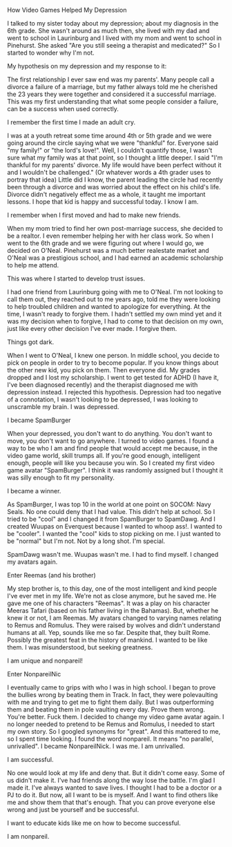 How Video Games Helped My Depression

I talked to my sister today about my depression; about my diagnosis in the 6th grade. She wasn't around as much then, she lived with my dad and went to school in Laurinburg and I lived with my mom and went to school in Pinehurst. She asked "Are you still seeing a therapist and medicated?" So I started to wonder why I'm not.

My hypothesis on my depression and my response to it:

The first relationship I ever saw end was my parents'. Many people call a divorce a failure of a marriage, but my father always told me he cherished the 23 years they were together and considered it a successful marriage. This was my first understanding that what some people consider a failure, can be a success when used correctly.

I remember the first time I made an adult cry.

I was at a youth retreat some time around 4th or 5th grade and we were going around the circle saying what we were "thankful" for. Everyone said "my family!" or "the lord's love!". Well, I couldn't quantify those, I wasn't sure what my family was at that point, so I thought a little deeper. I said "I'm thankful for my parents' divorce. My life would have been perfect without it and I wouldn't be challenged." (Or whatever words a 4th grader uses to portray that idea) Little did I know, the parent leading the circle had recently been through a divorce and was worried about the effect on his child's life. Divorce didn't negatively effect me as a whole, it taught me important lessons. I hope that kid is happy and successful today. I know I am.

I remember when I first moved and had to make new friends.

When my mom tried to find her own post-marriage success, she decided to be a realtor. I even remember helping her with her class work. So when I went to the 6th grade and we were figuring out where I would go, we decided on O'Neal. Pinehurst was a much better realestate market and O'Neal was a prestigious school, and I had earned an academic scholarship to help me attend.

This was where I started to develop trust issues.

I had one friend from Laurinburg going with me to O'Neal. I'm not looking to call them out, they reached out to me years ago, told me they were looking to help troubled children and wanted to apologize for everything. At the time, I wasn't ready to forgive them. I hadn't settled my own mind yet and it was my decision when to forgive, I had to come to that decision on my own, just like every other decision I've ever made. I forgive them.

Things got dark.

When I went to O'Neal, I knew one person. In middle school, you decide to pick on people in order to try to become popular. If you know things about the other new kid, you pick on them. Then everyone did. My grades dropped and I lost my scholarship. I went to get tested for ADHD (I have it, I've been diagnosed recently) and the therapist diagnosed me with depression instead. I rejected this hypothesis. Depression had too negative of a connotation, I wasn't looking to be depressed, I was looking to unscramble my brain. I was depressed.

I became SpamBurger

When your depressed, you don't want to do anything. You don't want to move, you don't want to go anywhere. I turned to video games. I found a way to be who I am and find people that would accept me because, in the video game world, skill trumps all. If you're good enough, intelligent enough, people will like you because you win. So I created my first video game avatar "SpamBurger". I think it was randomly assigned but I thought it was silly enough to fit my personality.

I became a winner.

As SpamBurger, I was top 10 in the world at one point on SOCOM: Navy Seals. No one could deny that I had value. This didn't help at school. So I tried to be "cool" and I changed it from SpamBurger to SpamDawg. And I created Wuupas on Everquest because I wanted to whoop ass!. I wanted to be "cooler". I wanted the "cool" kids to stop picking on me. I just wanted to be "normal" but I'm not. Not by a long shot. I'm special.

SpamDawg wasn't me. Wuupas wasn't me. I had to find myself. I changed my avatars again.

Enter Reemas (and his brother)

My step brother is, to this day, one of the most intelligent and kind people I've ever met in my life. We're not as close anymore, but he saved me. He gave me one of his characters "Reemas". It was a play on his character Meeras Tafari (based on his father living in the Bahamas). But, whether he knew it or not, I am Reemas. My avatars changed to varying names relating to Remus and Romulus. They were raised by wolves and didn't understand humans at all. Yep, sounds like me so far. Despite that, they built Rome. Possibly the greatest feat in the history of mankind. I wanted to be like them. I was misunderstood, but seeking greatness.

I am unique and nonpareil!

Enter NonpareilNic

I eventually came to grips with who I was in high school. I began to prove the bullies wrong by beating them in Track. In fact, they were polevaulting with me and trying to get me to fight them daily. But I was outperforming them and beating them in pole vaulting every day. Prove them wrong. You're better. Fuck them. I decided to change my video game avatar again. I no longer needed to pretend to be Remus and Romulus, I needed to start my own story. So I googled synonyms for "great". And this mattered to me, so I spent time looking. I found the word nonpareil. It means "no parallel, unrivalled". I became NonpareilNick. I was me. I am unrivalled.

I am successful.

No one would look at my life and deny that. But it didn't come easy. Some of us didn't make it. I've had friends along the way lose the battle. I'm glad I made it. I've always wanted to save lives. I thought I had to be a doctor or a PJ to do it. But now, all I want to be is myself. And I want to find others like me and show them that that's enough. That you can prove everyone else wrong and just be yourself and be successful.

I want to educate kids like me on how to become successful.

I am nonpareil.